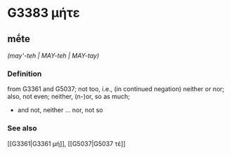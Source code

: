 # G3383 μήτε

## mḗte

_(may'-teh | MAY-teh | MAY-tay)_

### Definition

from G3361 and G5037; not too, i.e., (in continued negation) neither or nor; also, not even; neither, (n-)or, so as much; 

- and not, neither ... nor, not so

### See also

[[G3361|G3361 μή]], [[G5037|G5037 τέ]]
